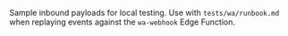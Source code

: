 Sample inbound payloads for local testing. Use with `tests/wa/runbook.md` when
replaying events against the `wa-webhook` Edge Function.
